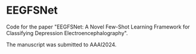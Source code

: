 # EEGFSNet
Code for the paper "EEGFSNet: A Novel Few-Shot Learning Framework for Classifying Depression Electroencephalography".

The manuscript was submitted to AAAI2024. 


